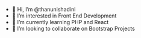 - 👋 Hi, I’m @thanunishadini
- 👀 I’m interested in Front End Development
- 🌱 I’m currently learning PHP and React
- 💞️ I’m looking to collaborate on Bootstrap Projects

<!---
thanunishadini/thanunishadini is a ✨ special ✨ repository because its `README.md` (this file) appears on your GitHub profile.
You can click the Preview link to take a look at your changes.
--->
